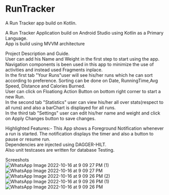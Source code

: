 # RunTracker
A Run Tracker app build on Kotlin.

A Run Tracker Application build on Android Studio using Kotlin as a Primary Language.  
App is build using MVVM architecture  

Project Description and Guide.  
User can add his Name and Weight in the first step to start using the app.  
Navigation components is been used in this app to minimize the use of activities and instead used Fragments inplace.  
In the first tab "Your Runs"user will see his/her runs which he can sort according to preference. Sorting can be done on Date, RunningTime,Avg Speed, DIstance and Calories Burned.  
User can click on Floationg Action Button on bottom right corner to start a new Run.  
In the second tab "Statistics" user can view his/her all over stats(respect to all runs) and also a barChart is displayed for all runs.  
In the third tab "Settings" user can edit his/her name and weight and click on Apply Changes button to save changes.  

Highlighted Features:-
This App shows a Foreground Notification whenever a run is started. The notification displays the timer and also a button to pause or resume run.  
Dependencies are injected using DAGGER-HILT.  
Also unit testcases are written for database Testing.  

Screeshots  
![WhatsApp Image 2022-10-16 at 9 09 27 PM (1)](https://user-images.githubusercontent.com/52295247/196044474-5365c052-5710-4a69-8d47-ff75221c2c1e.jpeg)
![WhatsApp Image 2022-10-16 at 9 09 27 PM](https://user-images.githubusercontent.com/52295247/196044478-3cb6ff44-b760-4aee-bd04-c1d90b9c7cfc.jpeg)
![WhatsApp Image 2022-10-16 at 9 09 26 PM (2)](https://user-images.githubusercontent.com/52295247/196044481-bbf830f3-8eb6-46b3-bed3-881709b24b9d.jpeg)
![WhatsApp Image 2022-10-16 at 9 09 26 PM (1)](https://user-images.githubusercontent.com/52295247/196044484-f21030e2-5e93-4f86-8a75-acd80fd11512.jpeg)
![WhatsApp Image 2022-10-16 at 9 09 26 PM](https://user-images.githubusercontent.com/52295247/196044490-80690b68-ffb0-422d-881b-4976dd8156ab.jpeg)



